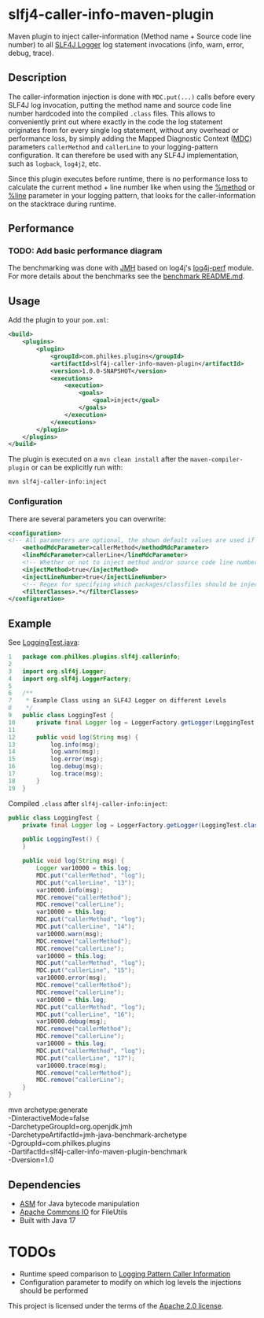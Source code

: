 # slfj4-caller-info-maven-plugin
Maven plugin to inject caller-information (Method name + Source code line number) to all [SLF4J Logger](https://www.slf4j.org/api/org/slf4j/Logger.html) log statement invocations (info, warn, error, debug, trace).


## Description
The caller-information injection is done with `MDC.put(...)` calls before every SLF4J log invocation, putting the method name and source code line number hardcoded into the compiled `.class` files. This allows to conveniently print out where exactly in the code the log statement originates from for every single log statement, without any overhead or performance loss, by simply adding the Mapped Diagnostic Context ([MDC](https://logback.qos.ch/manual/mdc.html)) parameters `callerMethod` and `callerLine` to your logging-pattern configuration. It can therefore be used with any SLF4J implementation, such as `logback`, `log4j2`, etc.

Since this plugin executes before runtime, there is no performance loss to calculate the current method + line number like when using the [%method](https://logback.qos.ch/manual/layouts.html#method) or [%line](https://logback.qos.ch/manual/layouts.html#line) parameter in your logging pattern, that looks for the caller-information on the stacktrace during runtime.

## Performance
### TODO: Add basic performance diagram
The benchmarking was done with [JMH](https://github.com/openjdk/jmh) based on log4j's [log4j-perf](https://github.com/apache/logging-log4j2) module.
For more details about the benchmarks see the [benchmark README.md](./benchmark/README.md).

## Usage
Add the plugin to your `pom.xml`:
```xml
<build>
    <plugins>
        <plugin>
            <groupId>com.philkes.plugins</groupId>
            <artifactId>slf4j-caller-info-maven-plugin</artifactId>
            <version>1.0.0-SNAPSHOT</version>
            <executions>
                <execution>
                    <goals>
                        <goal>inject</goal>
                    </goals>
                </execution>
            </executions>
        </plugin>
    </plugins>
</build>

```
The plugin is executed on a `mvn clean install` after the `maven-compiler-plugin` or can be explicitly run with:
```shell
mvn slf4j-caller-info:inject
```

### Configuration
There are several parameters you can overwrite:
```xml
<configuration>
<!-- All parameters are optional, the shown default values are used if they are defined here --> 
    <methodMdcParameter>callerMethod</methodMdcParameter>
    <lineMdcParameter>callerLine</lineMdcParameter>
    <!-- Whether or not to inject method and/or source code line number -->
    <injectMethod>true</injectMethod>
    <injectLineNumber>true</injectLineNumber>
    <!-- Regex for specifying which packages/classfiles should be injected into -->
    <filterClasses>.*</filterClasses>
</configuration>
```

## Example
See [LoggingTest.java](./src/test/java/com/philkes/plugins/slf4j/callerinfo/LoggingTest.java):
```java
1   package com.philkes.plugins.slf4j.callerinfo;
2
3   import org.slf4j.Logger;
4   import org.slf4j.LoggerFactory;
5
6   /**
7    * Example Class using an SLF4J Logger on different Levels
8    */
9   public class LoggingTest {
10      private final Logger log = LoggerFactory.getLogger(LoggingTest.class);
11
12      public void log(String msg) {
13          log.info(msg);
14          log.warn(msg);
15          log.error(msg);
16          log.debug(msg);
17          log.trace(msg);
18      }
19  }
```

Compiled `.class` after `slf4j-caller-info:inject`:
```java
public class LoggingTest {
    private final Logger log = LoggerFactory.getLogger(LoggingTest.class);

    public LoggingTest() {
    }

    public void log(String msg) {
        Logger var10000 = this.log;
        MDC.put("callerMethod", "log");
        MDC.put("callerLine", "13");
        var10000.info(msg);
        MDC.remove("callerMethod");
        MDC.remove("callerLine");
        var10000 = this.log;
        MDC.put("callerMethod", "log");
        MDC.put("callerLine", "14");
        var10000.warn(msg);
        MDC.remove("callerMethod");
        MDC.remove("callerLine");
        var10000 = this.log;
        MDC.put("callerMethod", "log");
        MDC.put("callerLine", "15");
        var10000.error(msg);
        MDC.remove("callerMethod");
        MDC.remove("callerLine");
        var10000 = this.log;
        MDC.put("callerMethod", "log");
        MDC.put("callerLine", "16");
        var10000.debug(msg);
        MDC.remove("callerMethod");
        MDC.remove("callerLine");
        var10000 = this.log;
        MDC.put("callerMethod", "log");
        MDC.put("callerLine", "17");
        var10000.trace(msg);
        MDC.remove("callerMethod");
        MDC.remove("callerLine");
    }
}
```
mvn archetype:generate \
-DinteractiveMode=false \
-DarchetypeGroupId=org.openjdk.jmh \
-DarchetypeArtifactId=jmh-java-benchmark-archetype \
-DgroupId=com.philkes.plugins \
-DartifactId=slf4j-caller-info-maven-plugin-benchmark \
-Dversion=1.0
## Dependencies
- [ASM](https://asm.ow2.io/) for Java bytecode manipulation
- [Apache Commons IO](https://commons.apache.org/proper/commons-io/) for FileUtils
- Built with Java 17


# TODOs 
- Runtime speed comparison to [Logging Pattern Caller Information](https://logging.apache.org/log4j/2.x/performance.html)
- Configuration parameter to modify on which log levels the injections should be performed

This project is licensed under the terms of the [Apache 2.0 license](https://www.apache.org/licenses/LICENSE-2.0.txt).